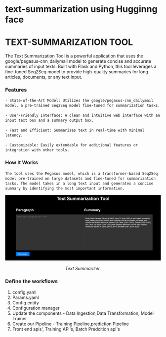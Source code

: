 # text-summarization using Hugginng face

# TEXT-SUMMARIZATION TOOL

The Text Summarization Tool is a powerful application that uses the google/pegasus-cnn_dailymail model to generate concise and accurate summaries of input texts. Built with Flask and Python, this tool leverages a fine-tuned Seq2Seq model to provide high-quality summaries for long articles, documents, or any text input.

### Features

    - State-of-the-Art Model: Utilizes the google/pegasus-cnn_dailymail model, a pre-trained Seq2Seq model fine-tuned for summarization tasks.

    - User-Friendly Interface: A clean and intuitive web interface with an input text box and a summary output box.
    
    - Fast and Efficient: Summarizes text in real-time with minimal latency.
    
    - Customizable: Easily extendable for additional features or integration with other tools.

### How It Works
    The tool uses the Pegasus model, which is a transformer-based Seq2Seq model pre-trained on large datasets and fine-tuned for summarization tasks. The model takes in a long text input and generates a concise       summary by identifying the most important information.

<div align="center">
    <img src="./Images/text-summarization.png" alt="Summarization Results" width="1200">
    <p><em>Text Summarizer.</em></p>
</div>






### Define the workflows

1. config.yaml
2. Params.yaml
3. Config.entity
4. Configuration manager
5. Update the components - Data Ingestion,Data Transformation, Model Trainer
6. Create our Pipeline - Training Pipeline,prediction Pipeline
7. Front end apis', Training APi's, Batch Predcition api's



